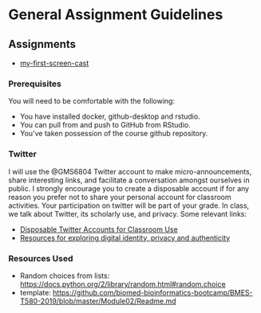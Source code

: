 # General Assignment Guidelines

## Assignments
* [my-first-screen-cast](https://github.com/GMS6804-master/assignment/blob/main/my_first_screen_cast/my_first_screen_cast.md)

### Prerequisites
You will need to be comfortable with the following:
* You have installed docker, github-desktop and rstudio.
* You can pull from and push to GitHub from RStudio.
* You’ve taken possession of the course github repository.

### Twitter
I will use the @GMS6804 Twitter account to make micro-announcements, share interesting links, and facilitate a conversation amongst ourselves in public. I strongly encourage you to create a disposable account if for any reason you prefer not to share your personal account for classroom activities. Your participation on twitter will be part of your grade. In class, we talk about Twitter, its scholarly use, and privacy. Some relevant links:

* [Disposable Twitter Accounts for Classroom Use](https://www.chronicle.com/blogs/profhacker/disposable-twitter-accounts-for-classroom-use)
* [Resources for exploring digital identity, privacy and authenticity](https://catherinecronin.wordpress.com/2012/02/29/525/)
 
### Resources Used

- Random choices from lists: https://docs.python.org/2/library/random.html#random.choice
- template: https://github.com/biomed-bioinformatics-bootcamp/BMES-T580-2019/blob/master/Module02/Readme.md
